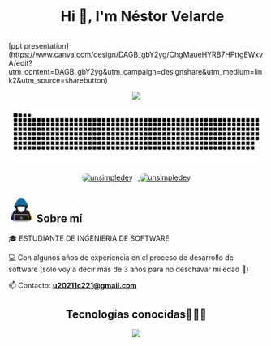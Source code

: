 <div id="user-content-toc">
  <ul align="center">
    <summary><h1 style="display: inline-block">Hi 👋, I'm Néstor Velarde</h1></summary>
  </ul>
</div>
[ppt presentation](https://www.canva.com/design/DAGB_gbY2yg/ChgMaueHYRB7HPttgEWxvA/edit?utm_content=DAGB_gbY2yg&utm_campaign=designshare&utm_medium=link2&utm_source=sharebutton)
<p align="center"> <a href="https://github.com/DenverCoder1/readme-typing-svg"><img src="https://readme-typing-svg.herokuapp.com?font=Time+New+Roman&color=cyan&size=25&center=true&vCenter=true&width=600&height=100&lines=Aprendiendo+y+creciendo+cada+d%C3%ADa.;Bienvenido+a+mi+mundo+GitHub,;Donde+comparto+mi+pasion,;por+la+programacion.;Gracias+por+visitar+mi+perfil.;Juntos+podemos+crear+algo+asombroso."></a> </p>

<!--- snake -->
<div align="center">
  <img  src="https://github.com/1999AZZAR/1999AZZAR/blob/readme/resources/img/grid-snake.svg"
       alt="snake" /></a>
</div>
<p align="center">
    <a href="https://www.linkedin.com/in/velarde123?lipi=urn%3Ali%3Apage%3Ad_flagship3_profile_view_base_contact_details%3B9Ax3RgMmRu%2BLtEitNzkmXg%3D%3D" target="blank">
        <img align="center" src="https://img.shields.io/badge/LinkedIn-0077B5?style=for-the-badge&logo=linkedin&logoColor=white" alt="unsimpledev" style="border-radius: 8px; margin-right: 10px;"/>
    </a>
    <a href="https://www.instagram.com/velardesoft?igsh=ejE5MzFubG03bTcx" target="blank">
        <img align="center" src="https://img.shields.io/badge/Instagram-E4405F?style=for-the-badge&logo=instagram&logoColor=white" alt="unsimpledev" style="border-radius: 8px;"/>
    </a>
</p>


## <picture><img src = "https://github.com/0xAbdulKhalid/0xAbdulKhalid/raw/main/assets/mdImages/about_me.gif" width = 50px></picture> **Sobre mí**


<p align="left">
🎓 ESTUDIANTE DE INGENIERIA DE SOFTWARE

💻 Con algunos años de experiencia en el proceso de desarrollo de software (solo voy a decir más de 3 años para no deschavar mi edad 🙈)

📫 Contacto: **u20211c221@gmail.com**


<h2 align="center">Tecnologías conocidas👨🏻‍💻</h2>
<!--tech stack icons-->

<p align="center">
  <a href="https://skillicons.dev">
    <img src="https://skillicons.dev/icons?i=c,cs,cpp,java,php,dart,flutter,py,dotnet,css,html,js,nodejs,mysql,sqlite,firebase,git,github,docker,materialui,postman,eclipse,vscode,bash,linux,ai,rider,webstorm,ps&perline=12" />
  </a>
</p>


